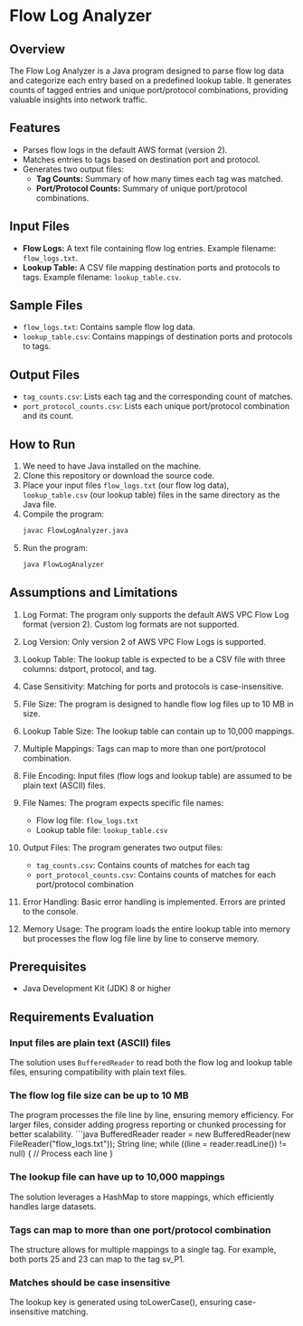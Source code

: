 # Flow Log Analyzer
## Overview
The Flow Log Analyzer is a Java program designed to parse flow log data and categorize each entry based on a predefined lookup table. It generates counts of tagged entries and unique port/protocol combinations, providing valuable insights into network traffic.
## Features
- Parses flow logs in the default AWS format (version 2).
- Matches entries to tags based on destination port and protocol.
- Generates two output files:
  - **Tag Counts:** Summary of how many times each tag was matched.
  - **Port/Protocol Counts:** Summary of unique port/protocol combinations.
## Input Files
- **Flow Logs:** A text file containing flow log entries. Example filename: `flow_logs.txt`.
- **Lookup Table:** A CSV file mapping destination ports and protocols to tags. Example filename: `lookup_table.csv`.
## Sample Files
- `flow_logs.txt`: Contains sample flow log data.
- `lookup_table.csv`: Contains mappings of destination ports and protocols to tags.
## Output Files
- `tag_counts.csv`: Lists each tag and the corresponding count of matches.
- `port_protocol_counts.csv`: Lists each unique port/protocol combination and its count.
## How to Run
1. We need to have Java installed on the machine.
2. Clone this repository or download the source code.
3. Place your input files `flow_logs.txt` (our flow log data), `lookup_table.csv` (our lookup table) files in the same directory as the Java file.
4. Compile the program:
   ```bash
   javac FlowLogAnalyzer.java
5. Run the program:
   ```bash
   java FlowLogAnalyzer

## Assumptions and Limitations

1. Log Format: The program only supports the default AWS VPC Flow Log format (version 2). Custom log formats are not supported.

2. Log Version: Only version 2 of AWS VPC Flow Logs is supported.

3. Lookup Table: The lookup table is expected to be a CSV file with three columns: dstport, protocol, and tag.

4. Case Sensitivity: Matching for ports and protocols is case-insensitive.

5. File Size: The program is designed to handle flow log files up to 10 MB in size.

6. Lookup Table Size: The lookup table can contain up to 10,000 mappings.

7. Multiple Mappings: Tags can map to more than one port/protocol combination.

8. File Encoding: Input files (flow logs and lookup table) are assumed to be plain text (ASCII) files.

9. File Names: The program expects specific file names:
   - Flow log file: `flow_logs.txt`
   - Lookup table file: `lookup_table.csv`

10. Output Files: The program generates two output files:
    - `tag_counts.csv`: Contains counts of matches for each tag
    - `port_protocol_counts.csv`: Contains counts of matches for each port/protocol combination

11. Error Handling: Basic error handling is implemented. Errors are printed to the console.

12. Memory Usage: The program loads the entire lookup table into memory but processes the flow log file line by line to conserve memory.

## Prerequisites

- Java Development Kit (JDK) 8 or higher

## Requirements Evaluation

### Input files are plain text (ASCII) files
The solution uses `BufferedReader` to read both the flow log and lookup table files, ensuring compatibility with plain text files.

### The flow log file size can be up to 10 MB
The program processes the file line by line, ensuring memory efficiency. For larger files, consider adding progress reporting or chunked processing for better scalability.
    ```java
    BufferedReader reader = new BufferedReader(new FileReader("flow_logs.txt"));
    String line;
    while ((line = reader.readLine()) != null) {
        // Process each line
    }   
### The lookup file can have up to 10,000 mappings
The solution leverages a HashMap to store mappings, which efficiently handles large datasets.    

### Tags can map to more than one port/protocol combination
The structure allows for multiple mappings to a single tag. For example, both ports 25 and 23 can map to the tag sv_P1.

### Matches should be case insensitive
The lookup key is generated using toLowerCase(), ensuring case-insensitive matching.